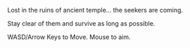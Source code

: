 Lost in the ruins of ancient temple... the seekers are coming.

Stay clear of them and survive as long as possible.

WASD/Arrow Keys to Move. Mouse to aim.